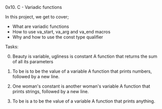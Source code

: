 0x10. C - Variadic functions

In this project, we get to cover;

- What are variadic functions
- How to use va_start, va_arg and va_end macros
- Why and how to use the const type qualifier

Tasks: 

0. Beauty is variable, ugliness is constant
A function that returns the sum of all its parameters

1. To be is to be the value of a variable
A function that prints numbers, followed by a new line.

2. One woman's constant is another woman's variable
A function that prints strings, followed by a new line.

3. To be is a to be the value of a variable
A function that prints anything.
